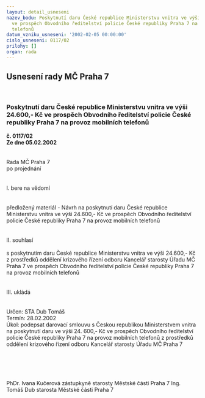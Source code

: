 ```yaml
---
layout: detail_usneseni
nazev_bodu: Poskytnutí daru České republice Ministerstvu vnitra ve výši 24.600,- Kč
  ve prospěch Obvodního ředitelství policie České republiky Praha 7 na provoz mobilních
  telefonů
datum_vzniku_usneseni: '2002-02-05 00:00:00'
cislo_usneseni: 0117/02
prilohy: []
organ: rada
---
```

<div id="ucUsn_pList" class="usn">
	<span><h2>Usnesení rady MČ Praha 7 </h2>
<br></span><div class="standBody">
<span><h3>Poskytnutí daru České republice Ministerstvu vnitra ve výši 24.600,- Kč ve prospěch Obvodního ředitelství policie České republiky Praha 7 na provoz mobilních telefonů</h3></span><div class="center">
		<strong>č. 0117/02</strong><br>
	</div>
<div class="center">
		<strong>Ze dne 05.02.2002</strong><br><br>
	</div>
<br>Rada MČ Praha 7<br>po projednání<br><br><br>I.	bere na vědomí<br><br> <br>předložený materiál - Návrh na poskytnutí daru České republice Ministerstvu vnitra ve výši 24.600,- Kč ve prospěch Obvodního ředitelství policie České republiky Praha 7 na provoz mobilních telefonů <br><br><br>II.	souhlasí <br><br>s poskytnutím daru České republice Ministerstvu vnitra ve výši 24.600,- Kč  z prostředků oddělení krizového řízení  odboru Kancelář starosty  Úřadu MČ Praha 7 ve prospěch Obvodního ředitelství policie České republiky Praha 7 na provoz mobilních telefonů<br><br><br>III.	ukládá <br><br> <br>Určen:	STA Dub Tomáš<br>Termín: 28.02.2002<br>Úkol:	podepsat darovací smlouvu s Českou republikou Ministerstvem vnitra na poskytnutí daru ve výši 24. 600,- Kč ve prospěch Obvodního ředitelství policie České republiky Praha 7 na provoz mobilních telefonů z prostředků oddělení krizového řízení odboru Kancelář starosty  Úřadu MČ Praha 7 <br> <br><br><br> <br>	<br>PhDr. Ivana Kučerová zástupkyně starosty Městské části Praha 7	Ing. Tomáš Dub starosta Městské části Praha 7<br>	<br><br>
</div>
</div>